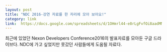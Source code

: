 ```yaml
---
layout: post
title: "NDC 2016-강연 자료를 한 자리에 모아 보아요!"
category: link
link:  https://docs.google.com/spreadsheets/d/1OHmrl44-e8rLgFvfOi8aadMMYZvA9VriciFgmRMRjKE/edit?usp=sharing
---
```


최근에 있었던 Nexon Developers Conference2016의 발표자료를 모아둔 구글 드라이브다.
NDC에 가고 싶었지만 못갔던 사람들에게 도움될 자료다.
